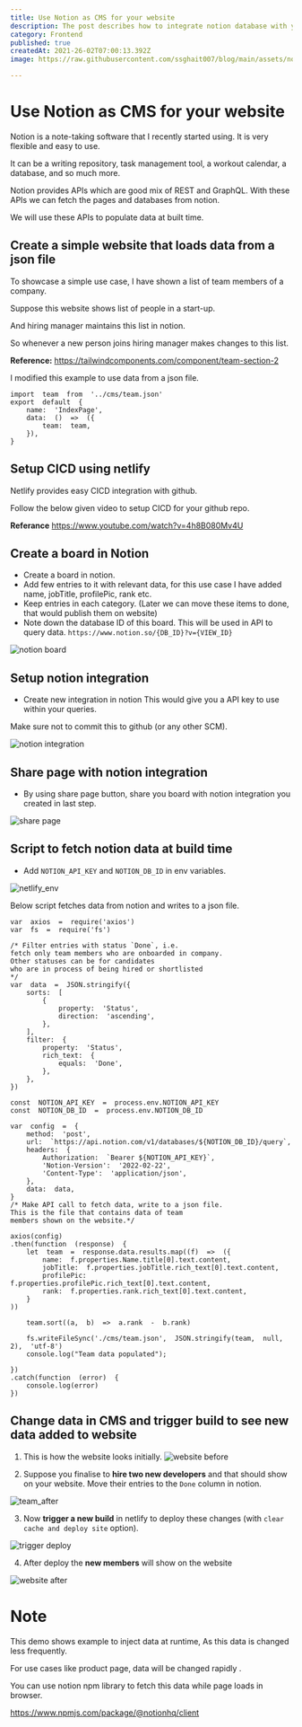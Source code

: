 ```yaml
---
title: Use Notion as CMS for your website
description: The post describes how to integrate notion database with your website.
category: Frontend
published: true
createdAt: 2021-26-02T07:00:13.392Z
image: https://raw.githubusercontent.com/ssghait007/blog/main/assets/notion-as-cms-header.webp

---
```


  

# Use Notion as CMS for your website

  

Notion is a note-taking software that I recently started using. It is very flexible and easy to use.

It can be a writing repository, task management tool, a workout calendar, a database, and so much more. 

Notion provides APIs which are good mix of REST and GraphQL. With these APIs we can fetch the pages and databases from notion.

We will use these APIs to populate data at built time. 


## Create a simple website that loads data from a json file 

To showcase a simple use case, I have shown a list of team members of a company.

Suppose this website shows list of people in a start-up.

And hiring manager maintains this list in notion.

So whenever a new person joins hiring manager makes changes to this list.


**Reference:** 
https://tailwindcomponents.com/component/team-section-2

I modified this example to use data from a json file.

```js{1,3-5}
import  team  from  '../cms/team.json'
export  default  {
	name:  'IndexPage',
	data:  ()  =>  ({
		team:  team,
	}),
}
```

## Setup CICD using netlify

Netlify provides easy CICD integration with github.

Follow the below given video to setup CICD for your github repo.

**Referance**
https://www.youtube.com/watch?v=4h8B080Mv4U  

## Create a board in Notion
- Create a board in notion. 
- Add few entries to it with relevant data, for this use case I have added name, jobTitle, profilePic, rank etc.
- Keep entries in each category. (Later we can move these items to done, that would publish them on website)
- Note down the database ID of this board. This will be used in API to query data.
`https://www.notion.so/{DB_ID}?v={VIEW_ID}`

![notion board](https://raw.githubusercontent.com/ssghait007/blog/main/assets/team_before.png)

## Setup notion integration 
- Create new integration in notion
This would give you a API key to use within your queries. 

Make sure not to commit this to github (or any other SCM).

![notion integration](https://raw.githubusercontent.com/ssghait007/blog/main/assets/notion_integration.png)


## Share page with notion integration
- By using share page button, share you board with notion integration you created in last step.

![share page](https://raw.githubusercontent.com/ssghait007/blog/main/assets/share_notion_page.png)

## Script to fetch notion data at build time

- Add  `NOTION_API_KEY` and `NOTION_DB_ID` in env variables.

![netlify_env](https://raw.githubusercontent.com/ssghait007/blog/main/assets/netlify_env.png)

Below script fetches data from notion and writes to a json file.

```js{1,3-5}
var  axios  =  require('axios')
var  fs  =  require('fs')

/* Filter entries with status `Done`, i.e. 
fetch only team members who are onboarded in company.
Other statuses can be for candidates 
who are in process of being hired or shortlisted
*/
var  data  =  JSON.stringify({
	sorts:  [
		{
			property:  'Status',
			direction:  'ascending',
		},
	],
	filter:  {
		property:  'Status',
		rich_text:  {
			equals:  'Done',
		},
	},
})

const  NOTION_API_KEY  =  process.env.NOTION_API_KEY
const  NOTION_DB_ID  =  process.env.NOTION_DB_ID

var  config  =  {
	method:  'post',
	url:  `https://api.notion.com/v1/databases/${NOTION_DB_ID}/query`,
	headers:  {
		Authorization:  `Bearer ${NOTION_API_KEY}`,
		'Notion-Version':  '2022-02-22',
		'Content-Type':  'application/json',
	},
	data:  data,
}
/* Make API call to fetch data, write to a json file.
This is the file that contains data of team 
members shown on the website.*/

axios(config)
.then(function  (response)  {
	let  team  =  response.data.results.map((f)  =>  ({
		name:  f.properties.Name.title[0].text.content,
		jobTitle:  f.properties.jobTitle.rich_text[0].text.content,
		profilePic:  	f.properties.profilePic.rich_text[0].text.content,
		rank:  f.properties.rank.rich_text[0].text.content,
	}
))

	team.sort((a,  b)  =>  a.rank  -  b.rank)

	fs.writeFileSync('./cms/team.json',  JSON.stringify(team,  null,  2),  'utf-8')
	console.log("Team data populated");

})
.catch(function  (error)  {
	console.log(error)
})
```

## Change data in CMS and trigger build to see new data added to website
1. This is how the website looks initially.
![website before](https://raw.githubusercontent.com/ssghait007/blog/main/assets/site_before.png)

2. Suppose you finalise to **hire two new developers** and that should show on your website. Move their entries to the `Done` column in notion.

![team_after](https://raw.githubusercontent.com/ssghait007/blog/main/assets/team_after.png)

3. Now **trigger a new build** in netlify to deploy these changes (with `clear cache and deploy site` option).

![trigger deploy](https://raw.githubusercontent.com/ssghait007/blog/main/assets/netlify_deploy.png)

4. After deploy the **new members** will show on the website

![website after](https://raw.githubusercontent.com/ssghait007/blog/main/assets/site_after.png)



# Note

This demo shows example to inject data at runtime, As this data is changed less frequently.

For use cases like product page, data will be changed rapidly .

You can use notion npm library to fetch this data while page loads in browser.

https://www.npmjs.com/package/@notionhq/client
